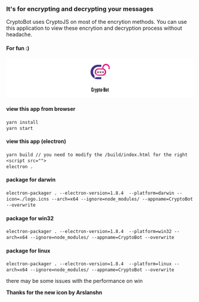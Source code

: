 ### It's for encrypting and decrypting your messages

CryptoBot uses CryptoJS on most of the encrytion methods. You can use this application to view these encrytion and decryption process without headache.

#### For fun :)

![logo](logoban.png)

#### view this app from browser

```
yarn install
yarn start
```

#### view this app (electron)

```
yarn build // you need to modify the /build/index.html for the right <script src="">
electron .
```

#### package for darwin

```
electron-packager . --electron-version=1.8.4  --platform=darwin --icon=./logo.icns --arch=x64 --ignore=node_modules/ --appname=CryptoBot --overwrite
```

#### package for win32

```
electron-packager . --electron-version=1.8.4  --platform=win32 --arch=x64 --ignore=node_modules/ --appname=CryptoBot --overwrite
```

#### package for linux

```
electron-packager . --electron-version=1.8.4  --platform=linux --arch=x64 --ignore=node_modules/ --appname=CryptoBot --overwrite
```

there may be some issues with the performance on win

**Thanks for the new icon by Arslanshn**
